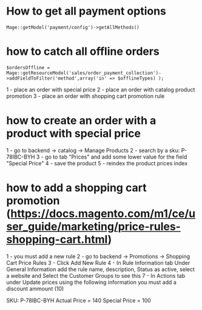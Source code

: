 # How to get all payment options
```
Mage::getModel('payment/config')->getAllMethods()
```

# how to catch all offline orders
```
$ordersOffline = Mage::getResourceModel('sales/order_payment_collection')->addFieldToFilter('method',array('in' => $offlineTypes) );
```

1 - place an order with special price
2 - place an order with catalog product promotion
3 - place an order with shopping cart promotion rule

# how to create an order with a product with special price 

1 - go to backend -> catalog -> Manage Products
2 - search by a sku: P-78IBC-BYH
3 - go to tab "Prices" and add some lower value for the field "Special Price"
4 - save the product
5 - reindex the product prices index 

# how to add a shopping cart promotion (https://docs.magento.com/m1/ce/user_guide/marketing/price-rules-shopping-cart.html)
1 - you must add a new rule
2 - go to backend -> Promotions -> Shopping Cart Price Rules
3 - Click Add New Rule
4 - In Rule Information tab Under General Information add the rule name, description, Status as active, select a website and Select the Customer Groups to see this
7 - In Actions tab under Update prices using the following information you must add a discount ammount (10)






































SKU: P-78IBC-BYH
Actual Price = 140
Special Price = 100





